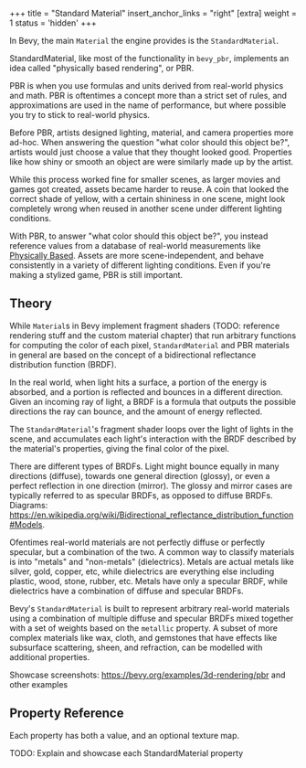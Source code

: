 +++
title = "Standard Material"
insert_anchor_links = "right"
[extra]
weight = 1
status = 'hidden'
+++

In Bevy, the main `Material` the engine provides is the `StandardMaterial`.

StandardMaterial, like most of the functionality in `bevy_pbr`, implements an idea called "physically based rendering", or PBR.

PBR is when you use formulas and units derived from real-world physics and math. PBR is oftentimes a concept more than a strict set of rules, and approximations are used in the name of performance, but where possible you try to stick to real-world physics.

Before PBR, artists designed lighting, material, and camera properties more ad-hoc. When answering the question "what color should this object be?", artists would just choose a value that they thought looked good. Properties like how shiny or smooth an object are were similarly made up by the artist.

While this process worked fine for smaller scenes, as larger movies and games got created, assets became harder to reuse. A coin that looked the correct shade of yellow, with a certain shininess in one scene, might look completely wrong when reused in another scene under different lighting conditions.

With PBR, to answer "what color should this object be?", you instead reference values from a database of real-world measurements like [Physically Based](https://physicallybased.info). Assets are more scene-independent, and behave consistently in a variety of different lighting conditions. Even if you're making a stylized game, PBR is still important.

## Theory

While `Material`s in Bevy implement fragment shaders (TODO: reference rendering stuff and the custom material chapter) that run arbitrary functions for computing the color of each pixel, `StandardMaterial` and PBR materials in general are based on the concept of a bidirectional reflectance distribution function (BRDF).

In the real world, when light hits a surface, a portion of the energy is absorbed, and a portion is reflected and bounces in a different direction. Given an incoming ray of light, a BRDF is a formula that outputs the possible directions the ray can bounce, and the amount of energy reflected.

The `StandardMaterial`'s fragment shader loops over the light of lights in the scene, and accumulates each light's interaction with the BRDF described by the material's properties, giving the final color of the pixel.

There are different types of BRDFs. Light might bounce equally in many directions (diffuse), towards one general direction (glossy), or even a perfect reflection in one direction (mirror). The glossy and mirror cases are typically referred to as specular BRDFs, as opposed to diffuse BRDFs. Diagrams: https://en.wikipedia.org/wiki/Bidirectional_reflectance_distribution_function#Models.

Ofentimes real-world materials are not perfectly diffuse or perfectly specular, but a combination of the two. A common way to classify materials is into "metals" and "non-metals" (dielectrics). Metals are actual metals like silver, gold, copper, etc, while dielectrics are everything else including plastic, wood, stone, rubber, etc. Metals have only a specular BRDF, while dielectrics have a combination of diffuse and specular BRDFs.

Bevy's `StandardMaterial` is built to represent arbitrary real-world materials using a combination of multiple diffuse and specular BRDFs mixed together with a set of weights based on the `metallic` property. A subset of more complex materials like wax, cloth, and gemstones that have effects like subsurface scattering, sheen, and refraction, can be modelled with additional properties.

Showcase screenshots: https://bevy.org/examples/3d-rendering/pbr and other examples

## Property Reference

Each property has both a value, and an optional texture map.

TODO: Explain and showcase each StandardMaterial property
